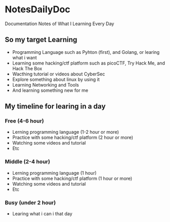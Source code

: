 # NotesDailyDoc
Documentation Notes of What I Learning Every Day

## So my target Learning 
- Programming Language such as Pyhton (first), and Golang, or learing what i want 
- Learning some hacking/ctf platform such as picoCTF, Try Hack Me, and Hack The Box
- Wacthing tutorial or videos about CyberSec 
- Explore something about linux by using it 
- Learning Networking and Tools 
- And learning something new for me

## My timeline for learing in a day
### Free (4-6 hour) 
- Lerning programming language (1-2 hour or more) 
- Practice with some hacking/ctf platform (2 hour or more)
- Watching some videos and tutorial 
- Etc

### Middle (2-4 hour)
- Lerning programming language (1 hour) 
- Practice with some hacking/ctf platform (1 hour or more)
- Watching some videos and tutorial 
- Etc

### Busy (under 2 hour)
- Learing what i can i that day